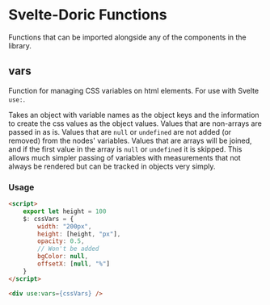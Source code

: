# Svelte-Doric Functions
Functions that can be imported alongside any of the components in the library.

## vars
Function for managing CSS variables on html elements.
For use with Svelte `use:`.

Takes an object with variable names as the object keys and the information to create
the css values as the object values. Values that are non-arrays are passed in as
is. Values that are `null` or `undefined` are not added (or removed) from the
nodes' variables. Values that are arrays will be joined, and if the first value
in the array is `null` or `undefined` it is skipped. This allows much simpler
passing of variables with measurements that not always be rendered but can be
tracked in objects very simply.

### Usage
```html
<script>
    export let height = 100
    $: cssVars = {
        width: "200px",
        height: [height, "px"],
        opacity: 0.5,
        // Won't be added
        bgColor: null,
        offsetX: [null, "%"]
    }
</script>

<div use:vars={cssVars} />
```
